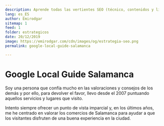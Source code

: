 ```yaml
---
description: Aprende todas las vertientes SEO (técnico, contenidos y linking) y domínalas como un experto
lang: es_ES
author: Emirodgar
sitemap: 1
feed: 1
folder: estrategicos
date: 20/12/2019
image: https://emirodgar.com/cdn/images/og/estrategia-seo.png
permalink: google-local-guide-salamanca

---
```


# Google Local Guide Salamanca

Soy una persona que confía mucho en las valoraciones y consejos de los demás y por ello, para devolver el favor, llevo desde el 2007 puntuando aquellos servicios y lugares que visito.

<amp-twitter 
  width="375"
  height="472"
  layout="responsive"
  data-tweetid="1207965095269195776">
</amp-twitter>

Intento siempre ofrecer un punto de vista imparcial y, en los últimos años, me he centrado en valorar los comercios de Salamanca para ayudar a que los visitantes disfruten de una buena experiencia en la ciudad.
<!--stackedit_data:
eyJoaXN0b3J5IjpbLTEwODI2MDk1MzgsMTkyMjA5MTQ4OCwxNT
UyOTU0OTk1XX0=
-->